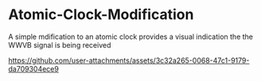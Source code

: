 # Atomic-Clock-Modification
A simple mdification to an atomic clock provides a visual indication the the WWVB signal is being received


https://github.com/user-attachments/assets/3c32a265-0068-47c1-9179-da709304ece9

